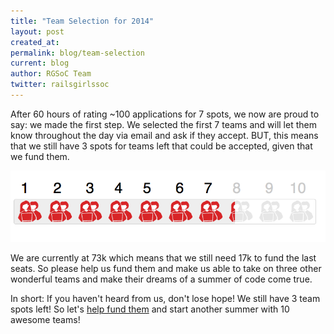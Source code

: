 ```yaml
---
title: "Team Selection for 2014"
layout: post
created_at: 
permalink: blog/team-selection
current: blog
author: RGSoC Team
twitter: railsgirlssoc
---
```


After 60 hours of rating ~100 applications for 7 spots, we now are proud to say: we made the first step. We selected the first 7 teams and will let them know throughout the day via email and ask if they accept. BUT, this means that we still have 3 spots for teams left that could be accepted, given that we fund them.

<a href="http://railsgirlssummerofcode.org/campaign/"><img src="/img/3seatsleft.png" width="650"></a>

We are currently at 73k which means that we still need 17k to fund the last seats. So please help us fund them and make us able to take on three other wonderful teams and make their dreams of a summer of code come true. 

In short: If you haven't heard from us, don't lose hope! We still have 3 team spots left! So let's [help fund them](http://railsgirlssummerofcode.org/campaign/) and start another summer with 10 awesome teams!
